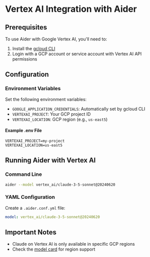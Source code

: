 # Vertex AI Integration with Aider

## Prerequisites

To use Aider with Google Vertex AI, you'll need to:

1. Install the [gcloud CLI](https://cloud.google.com/sdk/docs/install)
2. Login with a GCP account or service account with Vertex AI API permissions

## Configuration

### Environment Variables

Set the following environment variables:

- `GOOGLE_APPLICATION_CREDENTIALS`: Automatically set by gcloud CLI
- `VERTEXAI_PROJECT`: Your GCP project ID
- `VERTEXAI_LOCATION`: GCP region (e.g., `us-east5`)

#### Example .env File
```
VERTEXAI_PROJECT=my-project
VERTEXAI_LOCATION=us-east5
```

## Running Aider with Vertex AI

### Command Line
```bash
aider --model vertex_ai/claude-3-5-sonnet@20240620
```

### YAML Configuration
Create a `.aider.conf.yml` file:
```yaml
model: vertex_ai/claude-3-5-sonnet@20240620
```

## Important Notes

- Claude on Vertex AI is only available in specific GCP regions
- Check the [model card](https://console.cloud.google.com/vertex-ai/publishers/anthropic/model-garden/claude-3-5-sonnet) for region support
